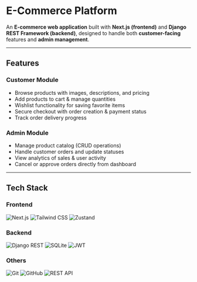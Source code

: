 # E-Commerce Platform

An **E-commerce web application** built with **Next.js (frontend)** and **Django REST Framework (backend)**, designed to handle both **customer-facing** features and **admin management**.  

---

## Features

### Customer Module
- Browse products with images, descriptions, and pricing  
- Add products to cart & manage quantities  
- Wishlist functionality for saving favorite items  
- Secure checkout with order creation & payment status  
- Track order delivery progress  

### Admin Module
- Manage product catalog (CRUD operations)  
- Handle customer orders and update statuses  
- View analytics of sales & user activity  
- Cancel or approve orders directly from dashboard  

---

## Tech Stack

### Frontend
![Next.js](https://img.shields.io/badge/Next.js-000000?style=for-the-badge&logo=next.js&logoColor=white)
![Tailwind CSS](https://img.shields.io/badge/TailwindCSS-38B2AC?style=for-the-badge&logo=tailwind-css&logoColor=white)
![Zustand](https://img.shields.io/badge/Zustand-443E3E?style=for-the-badge&logo=react&logoColor=white)

### Backend
![Django REST](https://img.shields.io/badge/Django%20REST-092E20?style=for-the-badge&logo=django&logoColor=white)
![SQLite](https://img.shields.io/badge/SQLite-003B57?style=for-the-badge&logo=sqlite&logoColor=white)
![JWT](https://img.shields.io/badge/JWT-000000?style=for-the-badge&logo=jsonwebtokens&logoColor=white)

### Others
![Git](https://img.shields.io/badge/Git-F05032?style=for-the-badge&logo=git&logoColor=white)
![GitHub](https://img.shields.io/badge/GitHub-181717?style=for-the-badge&logo=github&logoColor=white)
![REST API](https://img.shields.io/badge/REST-02569B?style=for-the-badge&logo=api&logoColor=white)
